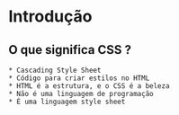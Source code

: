 # Introdução

## O que significa CSS ?

    * Cascading Style Sheet
    * Código para criar estilos no HTML
    * HTML é a estrutura, e o CSS é a beleza
    * Não é uma linguagem de programação
    * É uma linguagem style sheet
